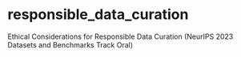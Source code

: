 # responsible_data_curation
Ethical Considerations for Responsible Data Curation (NeurIPS 2023 Datasets and Benchmarks Track Oral)

